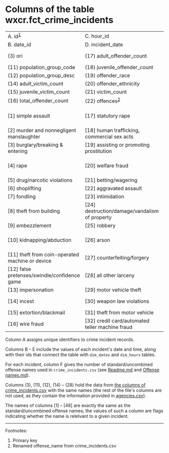 # Columns of the table wxcr.fct_crime_incidents

|            |                  |                  |
|------------|------------------|------------------|
| A. id<sup><a href="#primary_key">1</a></sup>     | C. hour_id          | E. incident_time |
| B. date_id                                       | D. incident_date    | F. name_cnt      |
| (3) ori                    | (17) adult_offender_count    | (23) total_individual_victims |
| (11) population_group_code | (18) juvenile_offender_count | (24) location_name            |
| (12) population_group_desc | (19) offender_race           | (25) bias_desc                |
| (14) adult_victim_count    | (20) offender_ethnicity      | (26) victim_types             |
| (15) juvenile_victim_count | (21) victim_count            | (27) multiple_offense         |
| (16) total_offender_count  | (22) offences<sup><a href="#offenses">2</a></sup>  | (28) multiple_bias   | 
| [1] simple assault                              | [17] statutory rape                             | [33] theft of motor vehicle parts or accessories |
| [2] murder and nonnegligent manslaughter        | [18] human trafficking, commercial sex acts     | [34] drug equipment violations                   |
| [3] burglary/breaking & entering                | [19] assisting or promoting prostitution        | [35] stolen property offenses                    |
| [4] rape                                        | [20] welfare fraud                              | [36] pornography/obscene material                |
| [5] drug/narcotic violations                    | [21] betting/wagering                           | [37] sodomy                                      |
| [6] shoplifting                                 | [22] aggravated assault                         | [38] pocket-picking                              |
| [7] fondling                                    | [23] intimidation                               | [39] purse-snatching                             |
| [8] theft from building                         | [24] destruction/damage/vandalism of property   | [40] sexual assault with an object               |
| [9] embezzlement                                | [25] robbery                                    | [41] prostitution                                |
| [10] kidnapping/abduction                       | [26] arson                                      | [42] hacking/computer invasion                   |
| [11] theft from coin-operated machine or device | [27] counterfeiting/forgery                     | [43] purchasing prostitution                     |
| [12] false pretenses/swindle/confidence game    | [28] all other larceny                          | [44] identity theft                              |
| [13] impersonation                              | [29] motor vehicle theft                        | [45] bribery                                     |
| [14] incest                                     | [30] weapon law violations                      | [46] negligent manslaughter                      |
| [15] extortion/blackmail                        | [31] theft from motor vehicle                   | [47] animal cruelty                              |
| [16] wire fraud                                 | [32] credit card/automated teller machine fraud | [48] not specified                               |

Column A assigns unique identifiers to crime incident records.

Columns B &ndash; E include the values of each incident's date and time, along with their ids that connect the table with `dim_dates` and `dim_hours` tables.

For each incident, column F gives the number of standard/uncombined offense names used in `crime_incidents.csv` (see <a href="/Readme.md">Readme.md</a> and <a href="/docs/Offense%20names.md">Offense names.md</a>).

Columns (3), (11), (12), (14) &ndash; (28) hold the data from <a href="/docs/Columns%20of%20crime_incidents.csv.md">the columns of crime_incidents.csv</a> with the same names (the rest of the file's columns are not used, as they contain the information provided in <a href="/src/airflow/data/agencies.csv">agencies.csv</a>).

The names of columns [1] &ndash; [48] are exactly the same as the standard/uncombined offense names; the values of such a column are flags indicating whether the name is relelvant to a given incident.


--------------------------------------------

Footnotes:

1. <a name="primary_key">Primary key</a> <br>
2. <a name="offenses">Renamed offense_name from crime_incidents.csv
  

  
